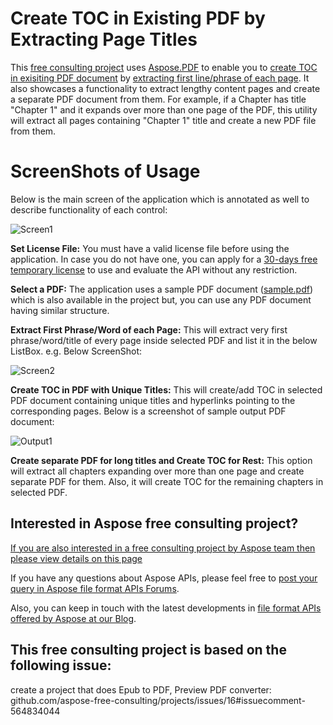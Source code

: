 # Create TOC in Existing PDF by Extracting Page Titles
This [free consulting project](https://aspose-free-consulting.github.io/) uses [Aspose.PDF](https://products.aspose.com/pdf) to enable you to [create TOC in exisiting PDF document](https://docs.aspose.com/display/pdfnet/Manipulate+PDF+Document#ManipulatePDFDocument-AddTOCtoExistingPDF) by [extracting first line/phrase of each page](https://docs.aspose.com/display/pdfnet/Extract+Text+from+PDF). It also showcases a functionality to extract lengthy content pages and create a separate PDF document from them. For example, if a Chapter has title "Chapter 1" and it expands over more than one page of the PDF, this utility will extract all pages containing "Chapter 1" title and create a new PDF file from them.

# ScreenShots of Usage

Below is the main screen of the application which is annotated as well to describe functionality of each control:

![Screen1](https://user-images.githubusercontent.com/22503496/81444486-a521df00-9190-11ea-924b-e5da614c7843.png)

**Set License File:** You must have a valid license file before using the application. In case you do not have one, you can apply for a [30-days free temporary license](https://purchase.aspose.com/temporary-license) to use and evaluate the API without any restriction.

**Select a PDF:** The application uses a sample PDF document ([sample.pdf](https://github.com/aspose-free-consulting/projects/files/4601308/sample.pdf)) which is also available in the project but, you can use any PDF document having similar structure.

**Extract First Phrase/Word of each Page:** This will extract very first phrase/word/title of every page inside selected PDF and list it in the below ListBox. e.g. Below ScreenShot:

![Screen2](https://user-images.githubusercontent.com/22503496/81445095-b6b7b680-9191-11ea-890b-9fe4bef51764.png)

**Create TOC in PDF with Unique Titles:** This will create/add TOC in selected PDF document containing unique titles and hyperlinks pointing to the corresponding pages. Below is a screenshot of sample output PDF document:

![Output1](https://user-images.githubusercontent.com/22503496/81445295-05fde700-9192-11ea-8585-6c451660f5bd.png)

**Create separate PDF for long titles and Create TOC for Rest:** This option will extract all chapters expanding over more than one page and create separate PDF for them. Also, it will create TOC for the remaining chapters in selected PDF.

## Interested in Aspose free consulting project?
[If you are also interested in a free consulting project by Aspose team then please view details on this page](https://aspose-free-consulting.github.io/)

If you have any questions about Aspose APIs, please feel free to [post your query in Aspose file format APIs Forums](https://forum.aspose.com/). 

Also, you can keep in touch with the latest developments in [file format APIs offered by Aspose at our Blog](https://blog.aspose.com/).

## This free consulting project is based on the following issue:

create a project that does Epub to PDF, Preview PDF converter: github.com/aspose-free-consulting/projects/issues/16#issuecomment-564834044
